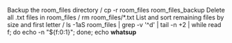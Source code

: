 Backup the room_files directory / cp -r room_files room_files_backup
Delete all .txt files in room_files / rm room_files/*.txt
List and sort remaining files by size and first letter / ls -1aS room_files | grep -v '^d' | tail -n +2 | while read f; do echo -n "${f:0:1}"; done; echo
**whatsup**
